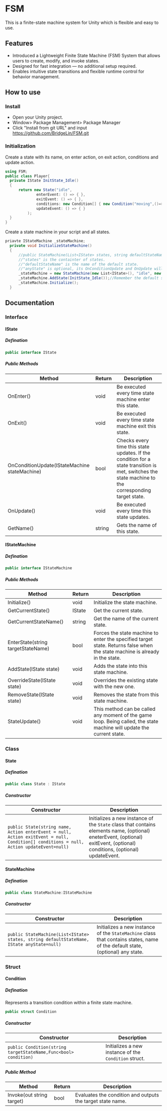 # FSM
This is a finite-state machine system for Unity which is flexible and easy to use.
## Features
- Introduced a Lightweight Finite State Machine (FSM) System that allows users to create, modify, and invoke states.
- Designed for fast integration — no additional setup required.
- Enables intuitive state transitions and flexible runtime control for behavior management.
## How to use
### Install
- Open your Unity project.
- Window> Package Management> Package Manager
- Click "Install from git URL" and input https://github.com/BridgeLin/FSM.git
### Initialization
Create a state with its name, on enter action, on exit action, conditions and update action.
``` C#
using FSM;
public class Player{
  private IState InitState_Idle()
  {
      return new State("idle",
              enterEvent: () => { },
              exitEvent: () => { },
              conditions: new Condition[] { new Condition("moving",()=> _isMoving) },
              updateEvent: () => { }
          );
  }
}
```
Create a state machine in your script and all states.
``` C#
priavte IStateMachine _stateMachine;
  private void InitializeStateMachine()
  {
      //public StateMachine(List<IState> states, string defaultStateName, IState anyState=null)
      //"states" is the containter of states.
      //"defaultStateName" is the name of the default state.
      //"anyState" is optional, its OnConditionUpdate and OnUpdate will be triggered prior to any current state.
      _stateMachine = new StateMachine(new List<IState>(), "idle", new State("Any", conditions:new Condition[] {new Condition() }));
      _stateMachine.AddState(InitState_Idle());//Remember the default state should be added into the state machine before .Initialize().
      _stateMachine.Initialize();
  }
```
## Documentation
### Interface
#### IState
##### Defination
``` C#
public interface IState
```
##### Public Methods
|Method |Return|Description|
|-|-|-|
|OnEnter()|void|Be executed every time state machine enter this state.|
|OnExit()|void|Be executed every time state machine exit this state.|
|OnConditionUpdate(IStateMachine stateMachine)|bool|Checks every time this state updates. If the condition for a state transition is met, switches the state machine to the corresponding target state.|
|OnUpdate()|void|Be executed every time this state updates.|
|GetName()|string|Gets the name of this state.|
#### IStateMachine
##### Defination
``` C#
public interface IStateMachine
```
##### Public Methods
|Method |Return|Description|
|-|-|-|
|Initialize()|void|Initialize the state machine.|
|GetCurrentState()|IState|Get the current state.|
|GetCurrentStateName()|string|Get the name of the current state.|
|EnterState(string targetStateName)|bool|Forces the state machine to enter the specified target state. Returns false when the state machine is already in the state.|
|AddState(IState state)|void|Adds the state into this state machine.|
|OverrideState(IState state)|void|Overrides the existing state with the new one.|
|RemoveState(IState state)|void|Removes the state from this state machine.|
|StateUpdate()|void|This method can be called any moment of the game loop. Being called, the state machine will update the current state.|
### Class
#### State
##### Defination
``` C#
public class State : IState
```
##### Constructor
|Constructor |Description|
|-|-|
|```public State(string name, Action enterEvent = null, Action exitEvent = null, Condition[] conditions = null, Action updateEvent=null)```| Initializes a new instance of the ```State``` class that contains elements name, (optional) eneterEvent, (optional) exitEvent, (optional) conditions, (optional) updateEvent.|

#### StateMachine
##### Defination
``` C#
public class StateMachine:IStateMachine
```
##### Constructor
|Constructor|Description|
|-|-|
|```public StateMachine(List<IState> states, string defaultStateName, IState anyState=null)```|Initializes a new instance of the ```StateMachine``` class that contains states, name of the default state, (optional) any state.|

### Struct
#### Condition
##### Defination
Represents a transition condition within a finite state machine.
``` C#
public struct Condition
```
##### Constructor
|Constructor |Description|
|-|-|
|```public Condition(string targetStateName,Func<bool> condition)```|Initializes a new instance of the ```Condition``` struct.|
##### Public Method
|Method|Return|Description|
|-|-|-|
|Invoke(out string target)|bool|Evaluates the condition and outputs the target state name.|


